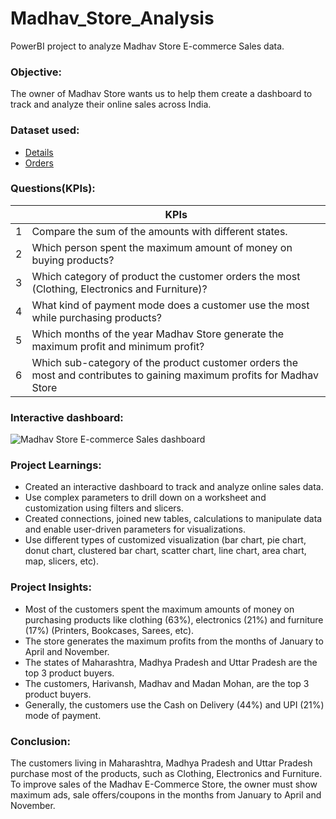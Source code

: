 # Madhav_Store_Analysis
PowerBI project to analyze Madhav Store E-commerce Sales data.

### Objective: 
The owner of Madhav Store wants us to help them create a dashboard to track and analyze their online sales across India.

### Dataset used:
- <a href="https://github.com/RiyaSinghverse/Madhav_Store_Analysis/blob/main/Details.csv">Details</a>
- <a href="https://github.com/RiyaSinghverse/Madhav_Store_Analysis/blob/main/Orders.csv">Orders</a>

### Questions(KPIs):
| |KPIs|
|--------|-------------------|
 |1| Compare the sum of the amounts with different states.|
|2| Which person spent the maximum amount of money on buying products?|
|3| Which category of product the customer orders the most (Clothing, Electronics and Furniture)?| 
|4|What kind of payment mode does a customer use the most while purchasing products?|
|5| Which months of the year Madhav Store generate the maximum profit and minimum profit?|
|6|Which sub-category of the product customer orders the most and contributes to gaining maximum profits for Madhav Store|

### Interactive dashboard:
![Madhav Store E-commerce Sales dashboard](https://github.com/RiyaSinghverse/Sales_Analysis/assets/139465400/991b949c-f096-4fb9-bee3-96e2220544b5)

### Project Learnings:
- Created an interactive dashboard to track and analyze online sales data.
- Use complex parameters to drill down on a worksheet and customization using filters and slicers.
- Created connections, joined new tables, calculations to manipulate data and enable user-driven parameters for visualizations.
- Use different types of customized visualization (bar chart, pie chart, donut chart, clustered bar chart, scatter chart, line chart, area chart, map, slicers, etc).

### Project Insights:
- Most of the customers spent the maximum amounts of money on purchasing products like clothing (63%), electronics (21%) and furniture (17%) (Printers, Bookcases, Sarees, etc).
- The store generates the maximum profits from the months of January to April and November.
- The states of Maharashtra, Madhya Pradesh and Uttar Pradesh are the top 3 product buyers.
- The customers, Harivansh, Madhav and Madan Mohan, are the top 3 product buyers.
- Generally, the customers use the Cash on Delivery (44%) and UPI (21%) mode of payment.

### Conclusion:
The customers living in Maharashtra, Madhya Pradesh and Uttar Pradesh purchase most of the products, such as Clothing, Electronics and Furniture. To improve sales of the Madhav E-Commerce Store, the owner must show maximum ads, sale offers/coupons in the months from January to April and November.
